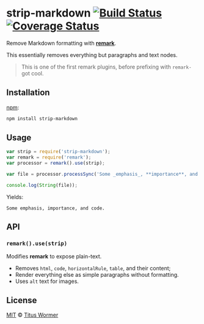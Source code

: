 # strip-markdown [![Build Status][travis-badge]][travis] [![Coverage Status][codecov-badge]][codecov]

Remove Markdown formatting with [**remark**][remark].

This essentially removes everything but paragraphs and text nodes.

> This is one of the first remark plugins, before prefixing with
> `remark-` got cool.

## Installation

[npm][npm-install]:

```bash
npm install strip-markdown
```

## Usage

```javascript
var strip = require('strip-markdown');
var remark = require('remark');
var processor = remark().use(strip);

var file = processor.processSync('Some _emphasis_, **importance**, and `code`.');

console.log(String(file));
```

Yields:

```text
Some emphasis, importance, and code.
```

## API

### `remark().use(strip)`

Modifies **remark** to expose plain-text.

*   Removes `html`, `code`, `horizontalRule`, `table`, and their content;
*   Render everything else as simple paragraphs without formatting.
*   Uses `alt` text for images.

## License

[MIT][license] © [Titus Wormer][author]

<!-- Definitions -->

[travis-badge]: https://img.shields.io/travis/wooorm/strip-markdown.svg

[travis]: https://travis-ci.org/wooorm/strip-markdown

[codecov-badge]: https://img.shields.io/codecov/c/github/wooorm/strip-markdown.svg

[codecov]: https://codecov.io/github/wooorm/strip-markdown

[npm-install]: https://docs.npmjs.com/cli/install

[license]: LICENSE

[author]: http://wooorm.com

[remark]: https://github.com/wooorm/remark
